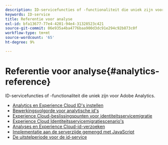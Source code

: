 ```yaml
---
description: ID-servicefuncties of -functionaliteit die uniek zijn voor Adobe Analytics.
keywords: ID-service
title: Referentie voor analyse
exl-id: bfa13677-77e4-4201-94e4-31328523c421
source-git-commit: 06e935a4ba4776baa900d3dc91e294c92b873c0f
workflow-type: tm+mt
source-wordcount: '65'
ht-degree: 9%

---
```


# Referentie voor analyse{#analytics-reference}

ID-servicefuncties of -functionaliteit die uniek zijn voor Adobe Analytics.

+ [Analytics en Experience Cloud ID&#39;s instellen](analytics-ids.md)
+ [Bewerkingsvolgorde voor analytische id&#39;s](analytics-order-of-operations.md)
+ [Experience Cloud-beslissingspunten voor identiteitsservicemigratie](migration-decisions.md)
+ [Experience Cloud Identiteitsservicemigratiescenario&#39;s](migration-scenarios.md)
+ [Analyses en Experience Cloud-id-verzoeken](legacy-analytics.md)
+ [Implementatie aan de serverzijde gemengd met JavaScript](server-side.md)
+ [De uitstelperiode voor de id-service](grace-period.md)
   <!--+ [Data Collection CNAMEs and Cross-Domain Tracking](cname.md)-->
